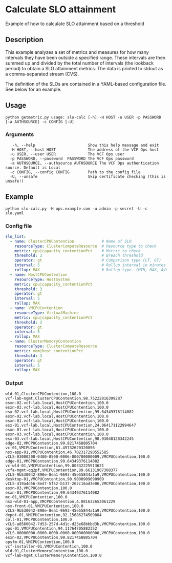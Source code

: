 # Calculate SLO attainment

Example of how to calculate SLO attainment based on a threshold

## Description
This example analyzes a set of metrics and measures for how many intervals they have been outside a specified range. 
These intervals are then summed up and divided by the total number of intervals (the lookback period) to obtain
a SLO attainment metrics. The data is printed to stdout as a comma-separated stream (CVS).

The definition of the SLOs are contained in a YAML-based configuration file. See below for an example.

## Usage

```
python getmetric.py usage: slo-calc [-h] -H HOST -u USER -p PASSWORD [-a AUTHSOURCE] -c CONFIG [-U]
```

### Arguments
```
   -h, --help                       Show this help message and exit
  -H HOST, --host HOST              The address of the VCF Ops host
  -u USER, --user USER              The VCF Ops user
  -p PASSWORD, --password  PASSWORD The VCF Ops password
  -a AUTHSOURCE, --authsource AUTHSOURCE The VCF Ops authentication source. Default is Local
  -c CONFIG, --config CONFIG        Path to the config file
  -U, --unsafe                      Skip certificate checking (this is unsafe!)
```

## Example 
```commandline
python slo-calc.py -H ops.example.com -u admin -p secret -U -c slo.yaml 
```
### Config file
```yaml
slo_list:
  - name: ClusterCPUContention            # Name of SLO
    resourceType: ClusterComputeResource  # Resource type to check
    metric: cpu|capacity_contentionPct    # Metric to check
    threshold: 3                          # Breach threshold
    operator: gt                          # Comparison type (LT, GT)
    interval: 5                           # Rollup interval in minutes
    rollup: MAX                           # Rollup type. (MIN, MAX, AVG)
  - name: HostCPUContention
    resourceType: HostSystem
    metric: cpu|capacity_contentionPct
    threshold: 3
    operator: gt
    interval: 5
    rollup: MAX
  - name: VMCPUContention
    resourceType: VirtualMachine
    metric: cpu|capacity_contentionPct
    threshold: 3
    operator: gt
    interval: 5
    rollup: MAX
  - name: ClusterMemoryContention
    resourceType: ClusterComputeResource
    metric: mem|host_contentionPct
    threshold: 3
    operator: gt
    interval: 5
    rollup: MAX
```
### Output
```text
wld-01,ClusterCPUContention,100.0
vcf-lab-mgmt,ClusterCPUContention,98.75222816399287
esxn-02.vcf-lab.local,HostCPUContention,100.0
esxn-03.vcf-lab.local,HostCPUContention,100.0
esx-02.vcf-lab.local,HostCPUContention,99.64349376114082
esxn-02.vcf-lab.local,HostCPUContention,100.0
esxn-01.vcf-lab.local,HostCPUContention,100.0
esx-01.vcf-lab.local,HostCPUContention,24.064171122994647
esxn-01.vcf-lab.local,HostCPUContention,100.0
esxn-03.vcf-lab.local,HostCPUContention,100.0
esx-03.vcf-lab.local,HostCPUContention,98.93048128342245
edge-02,VMCPUContention,99.8217468805704
vc-01,VMCPUContention,61.49732620320856
nsx-app-01,VMCPUContention,46.702317290552585
vCLS-03000200-0400-0500-0006-000700080009,VMCPUContention,100.0
edge-01,VMCPUContention,99.64349376114082
vc-wld-01,VMCPUContention,99.00332225913621
vcfa-mgmt-qq2pf,VMCPUContention,89.66131907308377
vCLS-9b530042-890e-8ea1-9693-45e55844a1a9,VMCPUContention,100.0
desktop-01,VMCPUContention,90.9090909090909
vCLS-419a4d56-8ed7-5f52-b137-262c16ad3e06,VMCPUContention,100.0
esxn-03,VMCPUContention,100.0
esxn-01,VMCPUContention,99.64349376114082
mc-01,VMCPUContention,100.0
nsx-wld-01-app,VMCPUContention,4.081632653061229
nsx-front-01,VMCPUContention,100.0
vCLS-9b530042-890e-8ea1-9693-45e55844a1a9,VMCPUContention,100.0
depot-01,VMCPUContention,92.15686274509804
coll-01,VMCPUContention,100.0
vCLS-a8560042-7d53-257d-4d1c-d23e68bbbd3b,VMCPUContention,100.0
ops-01,VMCPUContention,94.11764705882352
vCLS-00000000-0000-0000-0000-000000000000,VMCPUContention,100.0
esxn-02,VMCPUContention,99.8217468805704
opsfm-01,VMCPUContention,100.0
vcf-installer-01,VMCPUContention,100.0
wld-01,ClusterMemoryContention,100.0
vcf-lab-mgmt,ClusterMemoryContention,100.0
```
